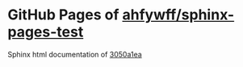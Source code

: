 GitHub Pages of [ahfywff/sphinx-pages-test](https://github.com/ahfywff/sphinx-pages-test.git)
===
Sphinx html documentation of [3050a1ea](https://github.com/ahfywff/sphinx-pages-test/tree/3050a1ead4fc1aa3d772a380dde190f80f93aa75)
